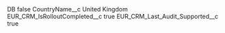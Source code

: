 <?xml version="1.0" encoding="UTF-8"?>
<CustomMetadata xmlns="http://soap.sforce.com/2006/04/metadata" xmlns:xsi="http://www.w3.org/2001/XMLSchema-instance" xmlns:xsd="http://www.w3.org/2001/XMLSchema">
    <label>DB</label>
    <protected>false</protected>
    <values>
        <field>CountryName__c</field>
        <value xsi:type="xsd:string">United Kingdom</value>
    </values>
    <values>
        <field>EUR_CRM_IsRolloutCompleted__c</field>
        <value xsi:type="xsd:boolean">true</value>
    </values>
    <values>
        <field>EUR_CRM_Last_Audit_Supported__c</field>
        <value xsi:type="xsd:boolean">true</value>
    </values>
</CustomMetadata>
